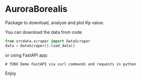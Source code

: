 # AuroraBorealis
Package to download, analyse and plot Kp value.

You can download the data from code

```python
from srcdata.scraper import DataScraper
data = DataScraper().load_data()
```

or using FastAPI app:


```
# TODO Demo FastAPI via curl commands and requests in python
```

Enjoy
